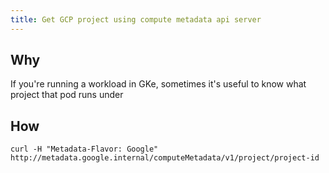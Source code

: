 ```yaml
---
title: Get GCP project using compute metadata api server
---
```


## Why

If you're running a workload in GKe, sometimes it's useful to know what project that pod runs under

## How

```shell
curl -H "Metadata-Flavor: Google" http://metadata.google.internal/computeMetadata/v1/project/project-id
```